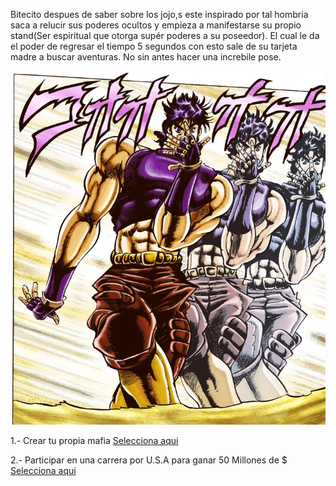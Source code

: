 [//]: # (Por: Ibarra Medrano)
[//]: # (agregar la historia, para ir a: )

Bitecito despues de saber sobre los jojo,s este inspirado por tal hombria saca a relucir sus poderes ocultos y empieza a manifestarse su propio stand(Ser espiritual que otorga supér poderes a su poseedor). El cual le da el poder de regresar el tiempo 5 segundos con esto sale de su tarjeta madre a buscar aventuras. No sin antes hacer una increbile pose. 

![](jojo-gesto.png)

1.- Crear tu propia mafia [Selecciona aqui](Crear-tu-propia-mafia.md)

2.- Participar en una carrera por U.S.A para ganar 50 Millones de $ [Selecciona aqui](Participar-en-una-carrera-por-U.S.A-para-ganar-50-Millones-de-$.md)

[//]: # (Crear-tu-propia-mafia.md)
[//]: # (Participar-en-una-carrera-por-U.S.A-para-ganar-50-Millones-de-$.md)
